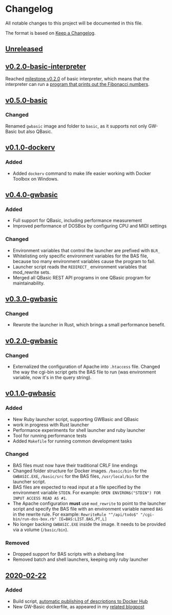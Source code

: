 # Changelog

All notable changes to this project will be documented in this file.

The format is based on [Keep a Changelog](https://keepachangelog.com/en/1.0.0/).

## [Unreleased]

## [v0.2.0-basic-interpreter]

Reached [milestone v0.2.0](https://github.com/ngeor/dockerfiles/milestone/3) of
basic interpreter, which means that the interpreter can run a
[program that prints out the Fibonacci numbers](https://github.com/ngeor/dockerfiles/blob/v0.2.0-basic-interpreter/basic/basic-interpreter-rust/fixtures/FIB.BAS).

## [v0.5.0-basic]

### Changed

Renamed `gwbasic` image and folder to `basic`, as it supports not only GW-Basic
but also QBasic.

## [v0.1.0-dockerv]

### Added

- Added `dockerv` command to make life easier working with Docker Toolbox on
  Windows.

## [v0.4.0-gwbasic]

### Added

- Full support for QBasic, including performance measurement
- Improved performance of DOSBox by configuring CPU and MIDI settings

### Changed

- Environment variables that control the launcher are prefixed with `BLR_`
- Whitelisting only specific environment variables for the BAS file, because too
  many environment variables cause the program to fail.
- Launcher script reads the `REDIRECT_` environment variables that mod_rewrite
  sets.
- Merged all QBasic REST API programs in one QBasic program for maintainability.

## [v0.3.0-gwbasic]

### Changed

- Rewrote the launcher in Rust, which brings a small performance benefit.

## [v0.2.0-gwbasic]

### Changed

- Externalized the configuration of Apache into `.htaccess` file. Changed the
  way the cgi-bin script gets the BAS file to run (was environment variable, now
  it's in the query string).

## [v0.1.0-gwbasic]

### Added

- New Ruby launcher script, supporting GWBasic and QBasic
- work in progress with Rust launcher
- Performance experiments for shell launcher and ruby launcher
- Tool for running performance tests
- Added `Makefile` for running common development tasks

### Changed

- BAS files must now have their traditional CRLF line endings
- Changed folder structure for Docker images. `/basic/bin` for the
  `GWBASIC.EXE`, `/basic/src` for the BAS files, `/usr/local/bin` for the
  launcher script.
- BAS files are expected to read input at a file specified by the environment
  variable `STDIN`. For example:
  `OPEN ENVIRON$("STDIN") FOR INPUT ACCESS READ AS #1`.
- The Apache configuration **must** use `mod_rewrite` to point to the launcher
  script and specify the BAS file with an environment variable named `BAS` in
  the rewrite rule. For example:
  `RewriteRule "^/api/todo$" "/cgi-bin/run-dos-box.rb" [E=BAS:LIST.BAS,PT,L]`
- No longer backing `GWBASIC.EXE` inside the image. It needs to be provided via
  a volume (`/basic/bin`).

### Removed

- Dropped support for BAS scripts with a shebang line
- Removed batch and shell launchers, keeping only ruby launcher

## [2020-02-22]

### Added

- Build script,
  [automatic publishing of descriptions to Docker Hub](https://ngeor.com/2019/12/26/docker-hub-automation.html)
- New GW-Basic dockerfile, as appeared in my
  [related blogpost](https://ngeor.com/2020/02/22/gwbasic-in-docker.html)

[unreleased]: https://github.com/ngeor/dockerfiles/compare/v0.2.0-basic-interpreter...HEAD
[v0.2.0-basic-interpreter]: https://github.com/ngeor/dockerfiles/compare/v0.5.0-basic...v0.2.0-basic-interpreter
[v0.5.0-basic]: https://github.com/ngeor/dockerfiles/compare/v0.1.0-dockerv...v0.5.0-basic
[v0.1.0-dockerv]: https://github.com/ngeor/dockerfiles/compare/v0.4.0-gwbasic...v0.1.0-dockerv
[v0.4.0-gwbasic]: https://github.com/ngeor/dockerfiles/compare/v0.3.0-gwbasic...v0.4.0-gwbasic
[v0.3.0-gwbasic]: https://github.com/ngeor/dockerfiles/compare/v0.2.0-gwbasic...v0.3.0-gwbasic
[v0.2.0-gwbasic]: https://github.com/ngeor/dockerfiles/compare/v0.1.0-gwbasic...v0.2.0-gwbasic
[v0.1.0-gwbasic]: https://github.com/ngeor/dockerfiles/compare/2020-02-22...v0.1.0-gwbasic
[2020-02-22]: https://github.com/ngeor/dockerfiles/releases/tag/2020-02-22

